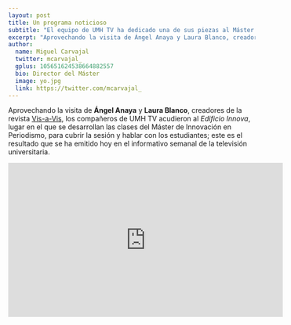 ```yaml
---
layout: post
title: Un programa noticioso 
subtitle: "El equipo de UMH TV ha dedicado una de sus piezas al Máster de Innovación en Periodismo"
excerpt: "Aprovechando la visita de Ángel Anaya y Laura Blanco, creadores de la revista Vis-a-Vis, los compañeros de UMH TV acudieron al Edificio Innova para cubrir la sesión y hablar con los estudiantes; este es el resultado que se ha emitido hoy en el informativo semanal de la televisión universitaria."
author:
  name: Miguel Carvajal
  twitter: mcarvajal_
  gplus: 105651624538664882557 
  bio: Director del Máster
  image: yo.jpg
  link: https://twitter.com/mcarvajal_
---
```

Aprovechando la visita de **Ángel Anaya** y **Laura Blanco**, creadores de la revista [Vis-a-Vis](http://www.vis-a-vis.es/), los compañeros de UMH TV acudieron al _Edificio Innova_, lugar en el que se desarrollan las clases del Máster de Innovación en Periodismo, para cubrir la sesión y hablar con los estudiantes; este es el resultado que se ha emitido hoy en el informativo semanal de la televisión universitaria.

<iframe width="560" height="315" src="https://www.youtube.com/embed/N3qunmkMPCo" title="YouTube video player" frameborder="0" allow="accelerometer; autoplay; clipboard-write; encrypted-media; gyroscope; picture-in-picture" allowfullscreen></iframe>